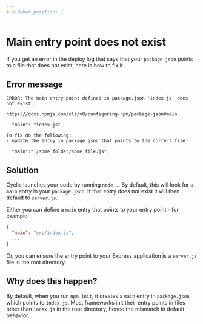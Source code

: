 ```yaml
---
# sidebar_position: 1
---
```


# Main entry point does not exist

If you get an error in the deploy log that says that your `package.json` points to a file that does not exist, here is how to fix it.

## Error message

```code
ERROR: The main entry point defined in package.json 'index.js' does not exist.

https://docs.npmjs.com/cli/v8/configuring-npm/package-json#main
  
  "main": "index.js"

To fix do the following:
- update the entry in package.json that points to the correct file:

  "main":"./some_folder/some_file.js", 
```

## Solution

Cyclic launches your code by running `node .`. By default, this will look for a `main` entry in your `package.json`. If that entry does not exist it will then default to `server.js`.

Either you can define a `main` entry that points to your entry point - for example:

```json
{
  "main": "src/index.js",
  ...
}
```

Or, you can ensure the entry point to your Express application is a `server.js` file in the root directory.

## Why does this happen?

By default, when you run `npm init`, it creates a `main` entry in `package.json` which points to `index.js`. Most frameworks init their entry points in files other than `index.js` in the root directory, hence the mismatch in default behavior.
